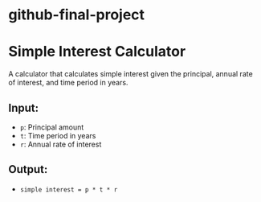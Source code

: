 # github-final-project
# Simple Interest Calculator

A calculator that calculates simple interest given the principal, annual rate of interest, and time period in years.

## Input:

- `p`: Principal amount
- `t`: Time period in years
- `r`: Annual rate of interest

## Output:

- `simple interest = p * t * r`

